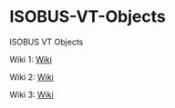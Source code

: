 # ISOBUS-VT-Objects

ISOBUS VT Objects


Wiki 1: [Wiki](https://github.com/Meisterschulen-am-Ostbahnhof-Munchen/Install-ISOBUS-Environment/wiki)

Wiki 2: [Wiki](https://github.com/Meisterschulen-am-Ostbahnhof-Munchen/ISOBUS-VT-Objects/wiki)

Wiki 3: [Wiki](https://github.com/Meisterschulen-am-Ostbahnhof-Munchen/ISOBUS-other/wiki)
